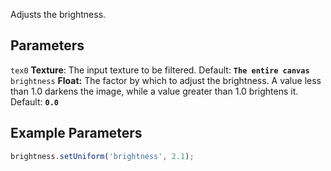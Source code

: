 Adjusts the brightness.

## Parameters
`tex0` **Texture**: The input texture to be filtered. Default: **`The entire canvas`**
<br>
`brightness` **Float:** The factor by which to adjust the brightness. A value less than 1.0 darkens the image, while a value greater than 1.0 brightens it. Default: **`0.0`**

## Example Parameters
```javascript hl_lines="1"
brightness.setUniform('brightness', 2.1);
```